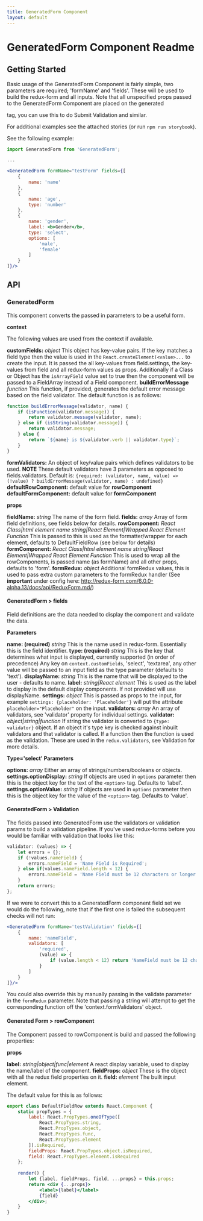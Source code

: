 ```yaml
---
title: GeneratedForm Component
layout: default
---
```


# GeneratedForm Component Readme

## Getting Started

Basic usage of the GeneratedForm Component is fairly simple, two parameters are required; 'formName' and 'fields'. These will be used to build the redux-form and all inputs.
Note that all unspecified props passed to the GeneratedForm Component are placed on the generated <form> tag, you can use this to do Submit Validation and similar.

For additional examples see the attached stories (or run `npm run storybook`).

See the following example:

```jsx
import GeneratedForm from 'GeneratedForm';

...

<GeneratedForm formName="testForm" fields={[
    {
        name: 'name'
    },
    {
        name: 'age',
        type: 'number'
    },
    {
        name: 'gender',
        label: <b>Gender</b>,
        type: 'select',
        options: [
            'male',
            'female'
        ]
    }
]}/>
```

## API

### GeneratedForm

This component converts the passed in parameters to be a useful form.

__context__

The following values are used from the context if available.

__customFields:__ _object_ This object has key-value pairs. If the key matches a field type then the value is used in the `React.createElement(<value>...` to create the input. It is passed the all key-values from field.settings, the key-values from field and all redux-form values as props. Additionally if a Class or Object has the `isArrayField` value set to true then the component will be passed to a FieldArray instead of a Field component.
__buildErrorMessage__ _function_ This function, if provided, generates the default error message based on the field validator. The default function is as follows:
```jsx
function buildErrorMessage(validator, name) {
    if (isFunction(validator.message)) {
        return validator.message(validator, name);
    } else if (isString(validator.message)) {
        return validator.message;
    } else {
        return `${name} is ${validator.verb || validator.type}`;
    }
}
```
__formValidators:__ An object of key/value pairs which defines validators to be used. __NOTE__ These default validators have 3 parameters as opposed to fields.validators. Default is: `{required: (validator, name, value) => (!value) ? buildErrorMessage(validator, name) : undefined}`
__defaultRowComponent:__ default value for __rowComponent__
__defaultFormComponent:__ default value for __formComponent__

__props__

__fieldName:__ _string_ The name of the form field.
__fields:__ _array_ Array of form field definitions, see fields below for details.
__rowComponent:__ _React Class|html element name string|React Element|Wrapped React Element Function_ This is passed to this is used as the formatter/wrapper for each element, defaults to DefaultFieldRow (see below for details)
__formComponent:__ _React Class|html element name string|React Element|Wrapped React Element Function_ This is used to wrap all the rowComponents, is passed name (as formName) and all other props, defaults to 'form'.
__formRedux:__ _object_ Additional formRedux values, this is used to pass extra custom parameters to the formRedux handler (See **important** under config here: http://redux-form.com/6.0.0-alpha.13/docs/api/ReduxForm.md/)

#### GeneratedForm > fields

Field definitions are the data needed to display the component and validate the data.

__Parameters__

__name: (required)__ _string_ This is the name used in redux-form. Essentially this is the field identifier.
__type: (required)__ _string_ This is the key that determines what input is displayed, currently supported (in order of precedence) Any key on `context.customFields`, 'select', 'textarea', any other value will be passed to an input field as the type parameter (defaults to 'text').
__displayName:__ _string_ This is the name that will be displayed to the user - defaults to name.
__label:__ _string|React element_ This is used as the label to display in the default display components. If not provided will use displayName.
__settings:__ _object_ This is passed as props to the input, for example `settings: {placeholder: 'Placeholder'}` will put the attribute `placeholder="Placeholder"` on the input.
__validators:__ _array_ An array of validators, see 'validator' property for individual settings.
__validator:__ _object|string|function_ If string the validator is converted to `{type: validator}` object. If an object it's type key is checked against inbuilt validators and that validator is called. If a function then the function is used as the validation. These are used in the `redux.validators`, see Validation for more details.

__Type='select' Parameters__

__options:__ _array_ Either an array of strings/numbers/booleans or objects.
__settings.optionDisplay:__ _string_ If objects are used in `options` parameter then this is the object key for the text of the `<option>` tag. Defaults to 'label'. 
__settings.optionValue:__ _string_ If objects are used in `options` parameter then this is the object key for the value of the `<option>` tag. Defaults to 'value'. 

#### GeneratedForm > Validation

The fields passed into GeneratedForm use the validators or validation params to build a validation pipeline. If you've used redux-forms before you would be familiar with validation that looks like this:

```jsx
validator: (values) => {
    let errors = {};
    if (!values.nameField) {
        errors.nameField = 'Name Field is Required';
    } else if(values.nameField.length < 12) {
        errors.nameField = 'Name Field must be 12 characters or longer';
    }
    return errors;
};
```

If we were to convert this to a GeneratedForm component field set we would do the following, note that if the first one is failed the subsequent checks will not run:

```jsx
<GeneratedForm formName='testValidation' fields={[
    {
        name: 'nameField',
        validators: [
            'required',
            (value) => {
                if (value.length < 12) return 'NameField must be 12 characters or longer';
            }
        ]
    }
]}/>
```

You could also override this by manually passing in the validate parameter in the `formRedux` parameter.
Note that passing a string will attempt to get the corresponding function off the 'context.formValidators' object.

#### Generated Form > rowComponent

The Component passed to rowComponent is build and passed the following properties:

__props__

__label:__ _string|object|func|element_ A react display variable, used to display the name/label of the component.
__fieldProps:__ _object_ These is the object with all the redux field properties on it.
__field:__ _element_ The built input element.

The default value for this is as follows:

```jsx
export class DefaultFieldRow extends React.Component {
	static propTypes = {
		label: React.PropTypes.oneOfType([
			React.PropTypes.string,
			React.PropTypes.object,
			React.PropTypes.func,
			React.PropTypes.element
		]).isRequired,
		fieldProps: React.PropTypes.object.isRequired,
		field: React.PropTypes.element.isRequired
	};
	
	render() {
		let {label, fieldProps, field, ...props} = this.props;
		return <div {...props}>
			<label>{label}</label>
			{field}
		</div>;
	}
}
```
